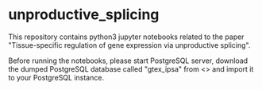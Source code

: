 # unproductive_splicing

This repository contains python3 jupyter notebooks related to the paper "Tissue-specific regulation of gene expression via unproductive splicing".

Before running the notebooks, please start PostgreSQL server, download the dumped PostgreSQL database called "gtex_ipsa" from <> and import it to your PostgreSQL instance.
